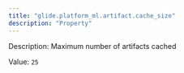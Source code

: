 ```yaml
---
title: "glide.platform_ml.artifact.cache_size"
description: "Property"
---
```


Description: Maximum number of artifacts cached

Value: `25`